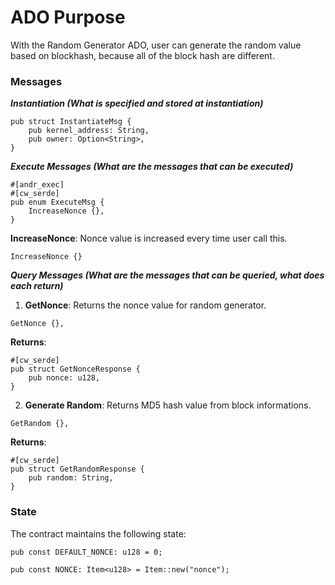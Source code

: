 # ADO Purpose
With the Random Generator ADO, user can generate the random value based on blockhash, because all of the block hash are different.

### Messages

***Instantiation (What is specified and stored at instantiation)***
```
pub struct InstantiateMsg {
    pub kernel_address: String,
    pub owner: Option<String>,
}
```


***Execute Messages (What are the messages that can be executed)***
```
#[andr_exec]
#[cw_serde]
pub enum ExecuteMsg {
    IncreaseNonce {},
}
```

**IncreaseNonce**: Nonce value is increased every time user call this.

```
IncreaseNonce {}
```


***Query Messages (What are the messages that can be queried, what does each return)***

1. **GetNonce**: Returns the nonce value for random generator.
```
GetNonce {},
```

**Returns**:
```
#[cw_serde]
pub struct GetNonceResponse {
    pub nonce: u128,
}
```


2. **Generate Random**: Returns MD5 hash value from block informations.
```
GetRandom {},
```

**Returns**:
```
#[cw_serde]
pub struct GetRandomResponse {
    pub random: String,
}
```


### State
The contract maintains the following state:
```
pub const DEFAULT_NONCE: u128 = 0;

pub const NONCE: Item<u128> = Item::new("nonce");
```

